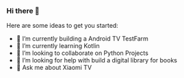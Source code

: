 ### Hi there 👋

Here are some ideas to get you started:

- 🔭 I’m currently building a Android TV TestFarm
- 🌱 I’m currently learning Kotlin
- 👯 I’m looking to collaborate on Python Projects
- 🤔 I’m looking for help with build a digital library for books
- 💬 Ask me about Xiaomi TV

